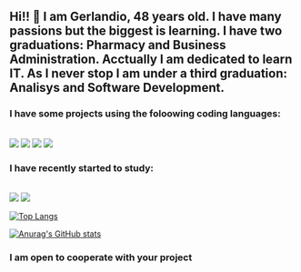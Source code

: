 ## Hi!! 👋    I am Gerlandio, 48 years old. I have many passions but the biggest is learning.  I have two graduations: Pharmacy and Business Administration. Acctually I am dedicated to learn IT. As I never stop I am under a third graduation: Analisys and Software Development. 

<h3>I have some projects using the foloowing coding languages:</h3>
<br>
<img src="https://img.shields.io/badge/HTML5-E34F26?style=for-the-badge&logo=html5&logoColor=white">
<img src="https://img.shields.io/badge/CSS3-1572B6?style=for-the-badge&logo=css3&logoColor=white">
<img src= "https://img.shields.io/badge/Node.js-43853D?style=for-the-badge&logo=node.js&logoColor=white">
<img src="https://img.shields.io/badge/JavaScript-323330?style=for-the-badge&logo=javascript&logoColor=F7DF1E">

<h3>I have recently started to study: </h3>
<br>
<img src="https://img.shields.io/badge/React-20232A?style=for-the-badge&logo=react&logoColor=61DAFB">
<img src="https://img.shields.io/badge/TypeScript-007ACC?style=for-the-badge&logo=typescript&logoColor=white">

[![Top Langs](https://github-readme-stats.vercel.app/api/top-langs/?username=gerlandiosouza)](https://github.com/anuraghazra/github-readme-stats)

[![Anurag's GitHub stats](https://github-readme-stats.vercel.app/api?username=gerlandiosouza)](https://github.com/anuraghazra/github-readme-stats)

<h3>I am open to cooperate with your project</h3>
<!--
**gerlandiosouza/gerlandiosouza** is a ✨ _special_ ✨ repository because its `README.md` (this file) appears on your GitHub profile.

Here are some ideas to get you started:

- 🔭 I’m currently working on ...
- 🌱 I’m currently learning ...
- 👯 I’m looking to collaborate on ...
- 🤔 I’m looking for help with ...
- 💬 Ask me about ...
- 📫 How to reach me: ...
- 😄 Pronouns: ...
- ⚡ Fun fact: ...
-->
